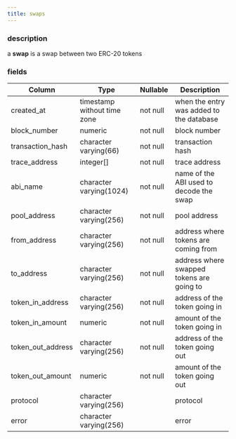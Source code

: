 ```yaml
---
title: swaps
---
```

### description

a **swap** is a swap between two ERC-20 tokens

### fields
| Column            | Type                        | Nullable | Description                               |
|-------------------|-----------------------------|----------|-------------------------------------------|
| created_at        | timestamp without time zone | not null | when the entry was added to the database  |
| block_number      | numeric                     | not null | block number                              |
| transaction_hash  | character varying(66)       | not null | transaction hash                          |
| trace_address     | integer[]                   | not null | trace address                             |
| abi_name          | character varying(1024)     | not null | name of the ABI used to decode the swap   |
| pool_address      | character varying(256)      | not null | pool address                              |
| from_address      | character varying(256)      | not null | address where tokens are coming from      |
| to_address        | character varying(256)      | not null | address where swapped tokens are going to |
| token_in_address  | character varying(256)      | not null | address of the token going in             |
| token_in_amount   | numeric                     | not null | amount of the token going in              |
| token_out_address | character varying(256)      | not null | address of the token going out            |
| token_out_amount  | numeric                     | not null | amount of the token going out             |
| protocol          | character varying(256)      |          | protocol                                  |
| error             | character varying(256)      |          | error                                     |

